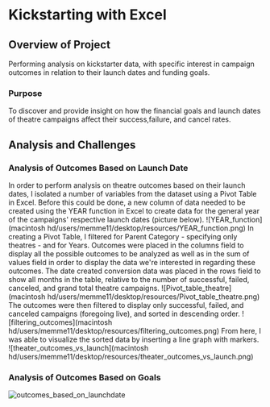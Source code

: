 # Kickstarting with Excel
## Overview of Project 
Performing analysis on kickstarter data, with specific interest in campaign outcomes in relation to their launch dates and funding goals.
### Purpose 
To discover and provide insight on how the financial goals and launch dates of theatre campaigns affect their success,failure, and cancel rates. 
## Analysis and Challenges 
### Analysis of Outcomes Based on Launch Date 
In order to perform analysis on theatre outcomes based on their launch dates, I isolated a number of variables from the dataset using a Pivot Table in Excel. Before this could be done, a new column of data needed to be created using the YEAR function in Excel to create data for the general year of the campaigns' respective launch dates (picture below).
![YEAR_function](macintosh hd/users/memme11/desktop/resources/YEAR_function.png)
In creating a Pivot Table, I filtered for Parent Category - specifying only theatres - and for Years. Outcomes were placed in the columns field to display all the possible outcomes to be analyzed as well as in the sum of values field in order to display the data we're interested in regarding these outcomes. The date created conversion data was placed in the rows field to show all months in the table, relative to the number of successful, failed, canceled, and grand total theatre campaigns.
![Pivot_table_theatre](macintosh hd/users/memme11/desktop/resources/Pivot_table_theatre.png)
The outcomes were then filtered to display only successful, failed, and canceled campaigns (foregoing live), and sorted in descending order.
![filtering_outcomes](macintosh hd/users/memme11/desktop/resources/filtering_outcomes.png)
From here, I was able to visualize the sorted data by inserting a line graph with markers.
![theater_outcomes_vs_launch](macintosh hd/users/memme11/desktop/resources/theater_outcomes_vs_launch.png)
### Analysis of Outcomes Based on Goals






![outcomes_based_on_launchdate](path/to/outcomes_based_on_launchdate.png)

